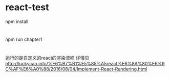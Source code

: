 # react-test
npm install
#
npm run chapter1
#
运行的是自定义的react的渲染流程
详情见
http://luckycao.info/%E6%B7%B1%E5%85%A5react%E6%8A%80%E6%9C%AF%E6%A0%88/2016/08/04/Implement-React-Rendering.html